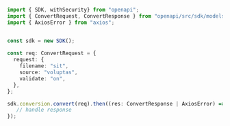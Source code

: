 <!-- Start SDK Example Usage -->
```typescript
import { SDK, withSecurity} from "openapi";
import { ConvertRequest, ConvertResponse } from "openapi/src/sdk/models/operations";
import { AxiosError } from "axios";


const sdk = new SDK();
    
const req: ConvertRequest = {
  request: {
    filename: "sit",
    source: "voluptas",
    validate: "on",
  },
};

sdk.conversion.convert(req).then((res: ConvertResponse | AxiosError) => {
   // handle response
});
```
<!-- End SDK Example Usage -->